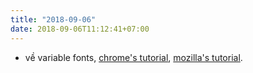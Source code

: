 ```yaml
---
title: "2018-09-06"
date: 2018-09-06T11:12:41+07:00
---
```


* về variable fonts, [chrome's tutorial](https://developers.google.com/web/fundamentals/design-and-ux/typography/variable-fonts/), [mozilla's tutorial](https://developer.mozilla.org/en-US/docs/Web/CSS/CSS_Fonts/Variable_Fonts_Guide).
